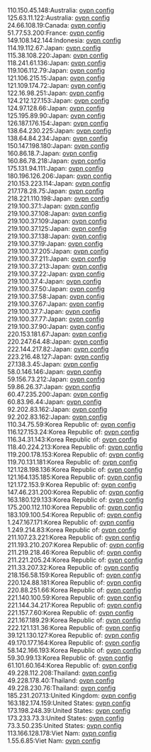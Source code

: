 110.150.45.148:Australia: [ovpn config](vpn/110_150_45_148.ovpn)  
125.63.11.122:Australia: [ovpn config](vpn/125_63_11_122.ovpn)  
24.66.108.19:Canada: [ovpn config](vpn/24_66_108_19.ovpn)  
51.77.53.200:France: [ovpn config](vpn/51_77_53_200.ovpn)  
149.108.142.144:Indonesia: [ovpn config](vpn/149_108_142_144.ovpn)  
114.19.112.67:Japan: [ovpn config](vpn/114_19_112_67.ovpn)  
115.38.108.220:Japan: [ovpn config](vpn/115_38_108_220.ovpn)  
118.241.61.136:Japan: [ovpn config](vpn/118_241_61_136.ovpn)  
119.106.112.79:Japan: [ovpn config](vpn/119_106_112_79.ovpn)  
121.106.215.15:Japan: [ovpn config](vpn/121_106_215_15.ovpn)  
121.109.174.72:Japan: [ovpn config](vpn/121_109_174_72.ovpn)  
122.16.98.251:Japan: [ovpn config](vpn/122_16_98_251.ovpn)  
124.212.127.153:Japan: [ovpn config](vpn/124_212_127_153.ovpn)  
124.97.128.66:Japan: [ovpn config](vpn/124_97_128_66.ovpn)  
125.195.89.90:Japan: [ovpn config](vpn/125_195_89_90.ovpn)  
126.187.176.154:Japan: [ovpn config](vpn/126_187_176_154.ovpn)  
138.64.230.225:Japan: [ovpn config](vpn/138_64_230_225.ovpn)  
138.64.84.234:Japan: [ovpn config](vpn/138_64_84_234.ovpn)  
150.147.198.180:Japan: [ovpn config](vpn/150_147_198_180.ovpn)  
160.86.18.7:Japan: [ovpn config](vpn/160_86_18_7.ovpn)  
160.86.78.218:Japan: [ovpn config](vpn/160_86_78_218.ovpn)  
175.131.94.111:Japan: [ovpn config](vpn/175_131_94_111.ovpn)  
180.196.126.206:Japan: [ovpn config](vpn/180_196_126_206.ovpn)  
210.153.223.114:Japan: [ovpn config](vpn/210_153_223_114.ovpn)  
217.178.28.75:Japan: [ovpn config](vpn/217_178_28_75.ovpn)  
218.221.110.198:Japan: [ovpn config](vpn/218_221_110_198.ovpn)  
219.100.37.1:Japan: [ovpn config](vpn/219_100_37_1.ovpn)  
219.100.37.108:Japan: [ovpn config](vpn/219_100_37_108.ovpn)  
219.100.37.109:Japan: [ovpn config](vpn/219_100_37_109.ovpn)  
219.100.37.125:Japan: [ovpn config](vpn/219_100_37_125.ovpn)  
219.100.37.138:Japan: [ovpn config](vpn/219_100_37_138.ovpn)  
219.100.37.19:Japan: [ovpn config](vpn/219_100_37_19.ovpn)  
219.100.37.205:Japan: [ovpn config](vpn/219_100_37_205.ovpn)  
219.100.37.211:Japan: [ovpn config](vpn/219_100_37_211.ovpn)  
219.100.37.213:Japan: [ovpn config](vpn/219_100_37_213.ovpn)  
219.100.37.22:Japan: [ovpn config](vpn/219_100_37_22.ovpn)  
219.100.37.4:Japan: [ovpn config](vpn/219_100_37_4.ovpn)  
219.100.37.50:Japan: [ovpn config](vpn/219_100_37_50.ovpn)  
219.100.37.58:Japan: [ovpn config](vpn/219_100_37_58.ovpn)  
219.100.37.67:Japan: [ovpn config](vpn/219_100_37_67.ovpn)  
219.100.37.7:Japan: [ovpn config](vpn/219_100_37_7.ovpn)  
219.100.37.77:Japan: [ovpn config](vpn/219_100_37_77.ovpn)  
219.100.37.90:Japan: [ovpn config](vpn/219_100_37_90.ovpn)  
220.153.181.67:Japan: [ovpn config](vpn/220_153_181_67.ovpn)  
220.247.64.48:Japan: [ovpn config](vpn/220_247_64_48.ovpn)  
222.144.217.82:Japan: [ovpn config](vpn/222_144_217_82.ovpn)  
223.216.48.127:Japan: [ovpn config](vpn/223_216_48_127.ovpn)  
27.138.3.45:Japan: [ovpn config](vpn/27_138_3_45.ovpn)  
58.0.146.146:Japan: [ovpn config](vpn/58_0_146_146.ovpn)  
59.156.73.212:Japan: [ovpn config](vpn/59_156_73_212.ovpn)  
59.86.26.37:Japan: [ovpn config](vpn/59_86_26_37.ovpn)  
60.47.235.200:Japan: [ovpn config](vpn/60_47_235_200.ovpn)  
60.83.96.44:Japan: [ovpn config](vpn/60_83_96_44.ovpn)  
92.202.83.162:Japan: [ovpn config](vpn/92_202_83_162.ovpn)  
92.202.83.162:Japan: [ovpn config](vpn/92_202_83_162.ovpn)  
110.34.75.59:Korea Republic of: [ovpn config](vpn/110_34_75_59.ovpn)  
116.127.153.24:Korea Republic of: [ovpn config](vpn/116_127_153_24.ovpn)  
116.34.31.143:Korea Republic of: [ovpn config](vpn/116_34_31_143.ovpn)  
118.40.224.213:Korea Republic of: [ovpn config](vpn/118_40_224_213.ovpn)  
119.200.178.153:Korea Republic of: [ovpn config](vpn/119_200_178_153.ovpn)  
119.70.131.181:Korea Republic of: [ovpn config](vpn/119_70_131_181.ovpn)  
121.128.198.136:Korea Republic of: [ovpn config](vpn/121_128_198_136.ovpn)  
121.164.135.185:Korea Republic of: [ovpn config](vpn/121_164_135_185.ovpn)  
121.172.153.9:Korea Republic of: [ovpn config](vpn/121_172_153_9.ovpn)  
147.46.231.200:Korea Republic of: [ovpn config](vpn/147_46_231_200.ovpn)  
163.180.129.133:Korea Republic of: [ovpn config](vpn/163_180_129_133.ovpn)  
175.200.112.110:Korea Republic of: [ovpn config](vpn/175_200_112_110.ovpn)  
183.109.100.54:Korea Republic of: [ovpn config](vpn/183_109_100_54.ovpn)  
1.247.167.171:Korea Republic of: [ovpn config](vpn/1_247_167_171.ovpn)  
1.249.214.83:Korea Republic of: [ovpn config](vpn/1_249_214_83.ovpn)  
211.107.23.221:Korea Republic of: [ovpn config](vpn/211_107_23_221.ovpn)  
211.193.210.207:Korea Republic of: [ovpn config](vpn/211_193_210_207.ovpn)  
211.219.218.46:Korea Republic of: [ovpn config](vpn/211_219_218_46.ovpn)  
211.221.205.24:Korea Republic of: [ovpn config](vpn/211_221_205_24.ovpn)  
211.33.207.32:Korea Republic of: [ovpn config](vpn/211_33_207_32.ovpn)  
218.156.58.159:Korea Republic of: [ovpn config](vpn/218_156_58_159.ovpn)  
220.124.88.181:Korea Republic of: [ovpn config](vpn/220_124_88_181.ovpn)  
220.88.251.66:Korea Republic of: [ovpn config](vpn/220_88_251_66.ovpn)  
221.140.100.59:Korea Republic of: [ovpn config](vpn/221_140_100_59.ovpn)  
221.144.34.217:Korea Republic of: [ovpn config](vpn/221_144_34_217.ovpn)  
221.157.7.60:Korea Republic of: [ovpn config](vpn/221_157_7_60.ovpn)  
221.167.189.29:Korea Republic of: [ovpn config](vpn/221_167_189_29.ovpn)  
222.121.131.36:Korea Republic of: [ovpn config](vpn/222_121_131_36.ovpn)  
39.121.130.127:Korea Republic of: [ovpn config](vpn/39_121_130_127.ovpn)  
49.170.177.164:Korea Republic of: [ovpn config](vpn/49_170_177_164.ovpn)  
58.142.166.193:Korea Republic of: [ovpn config](vpn/58_142_166_193.ovpn)  
59.30.99.13:Korea Republic of: [ovpn config](vpn/59_30_99_13.ovpn)  
61.101.60.164:Korea Republic of: [ovpn config](vpn/61_101_60_164.ovpn)  
49.228.112.208:Thailand: [ovpn config](vpn/49_228_112_208.ovpn)  
49.228.178.40:Thailand: [ovpn config](vpn/49_228_178_40.ovpn)  
49.228.230.76:Thailand: [ovpn config](vpn/49_228_230_76.ovpn)  
185.231.207.13:United Kingdom: [ovpn config](vpn/185_231_207_13.ovpn)  
163.182.174.159:United States: [ovpn config](vpn/163_182_174_159.ovpn)  
173.198.248.39:United States: [ovpn config](vpn/173_198_248_39.ovpn)  
173.233.73.3:United States: [ovpn config](vpn/173_233_73_3.ovpn)  
73.3.50.235:United States: [ovpn config](vpn/73_3_50_235.ovpn)  
113.166.128.178:Viet Nam: [ovpn config](vpn/113_166_128_178.ovpn)  
1.55.6.85:Viet Nam: [ovpn config](vpn/1_55_6_85.ovpn)  
